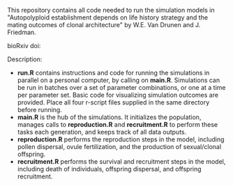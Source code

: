 This repository contains all code needed to run the simulation models in "Autopolyploid establishment depends on life history strategy and the mating outcomes of clonal architecture" by W.E. Van Drunen and J. Friedman. 

bioRxiv doi:

Description:

- **run.R** contains instructions and code for running the simulations in parallel on a personal computer, by calling on **main.R**. Simulations can be run in batches over a set of parameter combinations, or one at a time per parameter set. Basic code for visualizing simulation outcomes are provided. Place all four r-script files supplied in the same directory before running.
- **main.R** is the hub of the simulations. It initializes the population, manages calls to **reproduction.R** and **recruitment.R** to perform these tasks each generation, and keeps track of all data outputs.
- **reproduction.R** performs the reproduction steps in the model, including pollen dispersal, ovule fertilization, and the production of sexual/clonal offspring.
- **recruitment.R** performs the survival and recruitment steps in the model, including death of individuals, offspring dispersal, and offspring recruitment.
